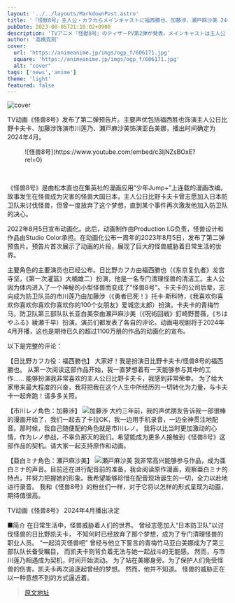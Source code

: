```yaml
---
layout: '../../layouts/MarkdownPost.astro'
title: '「怪獣8号」主人公・カフカらメインキャストに福西勝也、加藤渉、瀬戸麻沙美 24年4月スタート'
pubDate: 2023-08-05T21:10:02+0900
description: 'TVアニメ『怪獣8号』のティザーPV第2弾が発表。メインキャストは主人公・日比野カフカ役を福西勝也、市川レノ役を加藤渉、亜白ミナ役を瀬戸麻沙美が務め、放送時期が2024年4月かになることもわかった。'
author: '高橋克則'
cover:
  url: 'https://animeanime.jp/imgs/ogp_f/606171.jpg'
  square: 'https://animeanime.jp/imgs/ogp_f/606171.jpg'
  alt: "cover"
tags: ['news','anime']
theme: 'light'
featured: false
---
```


![cover](https://animeanime.jp/imgs/ogp_f/606171.jpg)

<p>TV动画《怪兽8号》发布了第二弹预告片。主要声优包括福西胜也饰演主人公日比野卡夫卡、加藤涉饰演市川莲乃、瀬戸麻沙美饰演亚白美娜，播出时间确定为2024年4月。 </p><figure class="ctms-editor-youtube">![怪兽8号](https://www.youtube.com/embed/c3ljNZsBOxE?rel=0)</figure><br><p>《怪兽8号》是由松本直也在集英社的漫画应用“少年Jump+”上连载的漫画改编。故事发生在怪兽成为灾害的怪兽大国日本，主人公日比野卡夫卡曾志愿加入日本防卫队来讨伐怪兽，但曾一度放弃了这个梦想，直到某个事件再次激发他加入防卫队的决心。</p><p>2022年8月5日宣布动画化。此后，动画制作由Production I.G负责，怪兽设计和作品由Studio Color承担。在动画化公布一周年的2023年8月5日，发布了第二弹预告片。预告片首次展示了动画的片段，展现了巨大的怪兽威胁着日常生活的世界。</p>
主要角色的主要演员也已经公布。日比野カフカ由福西勝也（《东京复仇者》龙宫寺坚，《第一次灌篮》大楠雄二）扮演，他是一名专门清理怪兽的清洁工。主人公因为体内进入了一个神秘的小型怪兽而变成了"怪兽8号"。卡夫卡的公司后辈，志向成为防卫队员的市川莲乃由加藤渉（《勇者已死！》托卡·斯科特，《我喜欢你喜欢你喜欢你喜欢你喜欢你的100个女朋友》爱城恋太郎）扮演。卡夫卡的青梅竹马，防卫队第三部队队长亚白美奈由瀬戸麻沙美（《呪術回戦》釘崎野薔薇，《ちはやふる》綾瀬千早）扮演。演员们都发表了各自的评论。动画电视剧将于2024年4月开播，这也是期待已久的超过1100万册的作品的动画化的宣布。

以下是完整的评论：

【日比野カフカ役：福西勝也】
大家好！我是扮演日比野卡夫卡/怪兽8号的福西勝也。
从第一次阅读这部作品开始，我一直梦想着有一天能够参与其中的工作......
能够扮演我非常喜欢的主人公日比野卡夫卡，我感到非常荣幸。
为了给大家带来最大程度的兴奋，我将把我在这个人生中所经历的一切转化为力量，与卡夫卡一起奔跑！请多多关照。

【市川レノ角色：加藤渉】
![加藤渉](https://animeanime.jp/imgs/zoom/606186.jpg)
大约三年前，我的声优朋友告诉我一部很棒的漫画开始了，我们一起去了卡拉OK，我一边用手机录音，一边全神贯注地配音。那时候，我自己随便配的角色就是市川レノ。
我将以比当时更加激动的心情，作为レノ参战，不辜负那天的我们。希望能成为更多人接触到《怪兽8号》这部作品的契机。请大家一起支持原作和动画。

【亜白ミナ角色：瀬戸麻沙美】
![瀬戸麻沙美](https://animeanime.jp/imgs/zoom/606185.jpg)
我非常高兴能够参与作品，成为亜白ミナ的声音。目前还在进行配音前的准备，我会阅读原作漫画，观察亜白ミナ的特点，并努力把握她的形象。我希望能够珍惜在配音现场诞生的一切，全力以赴地进行录音。
我和《怪兽8号》的粉丝们一样，对于它将以怎样的形式呈现为动画，期待值很高。

TV动画《怪兽8号》
2024年4月播出决定

■简介
在日常生活中，怪兽威胁着人们的世界。
曾经志愿加入“日本防卫队”以讨伐怪兽的日比野凯夫卡，
不知何时已经放弃了那个梦想，成为了专门清理怪兽的职业人员。
“一起消灭怪兽吧”
曾经与他立下誓言的青梅竹马亚白美娜成为了第三部队队长备受瞩目，
而凯夫卡则背负着无法与她一起战斗的无能感。
然而，与市川莲乃相遇成为契机，时间开始流动。
为了站在美娜身旁。为了保护人们免受怪兽的伤害。凯夫卡再次追逐起曾经的梦想。
然而，他并不知道。
怪兽的威胁正在以一种意想不到的方式逼近着。

>[原文地址](https://animeanime.jp/article/2023/08/05/79114.html)  